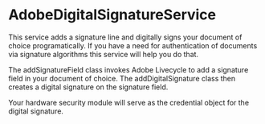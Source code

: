 # AdobeDigitalSignatureService
This service adds a signature line and digitally signs your document of choice programatically. If you have a need for authentication of documents via signature algorithms this service will help you do that. 

The addSignatureField class invokes Adobe Livecycle to add a signature field in your document of choice. 
The addDigitalSignature class then creates a digital signature on the signature field. 

Your hardware security module will serve as the credential object for the digital signature. 


